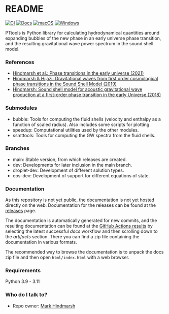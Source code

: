 # README
[![CI](https://github.com/hindmars-org/pttools/actions/workflows/main.yml/badge.svg)](https://github.com/hindmars-org/pttools/actions/workflows/main.yml)
[![Docs](https://github.com/hindmars-org/pttools/actions/workflows/docs.yml/badge.svg)](https://github.com/hindmars-org/pttools/actions/workflows/docs.yml)
[![macOS](https://github.com/hindmars-org/pttools/actions/workflows/mac.yml/badge.svg)](https://github.com/hindmars-org/pttools/actions/workflows/mac.yml)
[![Windows](https://github.com/hindmars-org/pttools/actions/workflows/windows.yml/badge.svg)](https://github.com/hindmars-org/pttools/actions/workflows/windows.yml)

PTtools is Python library for calculating hydrodynamical quantities
around expanding bubbles of the new phase in an early universe phase transition,
and the resulting gravitational wave power spectrum in the sound shell model.

### References
- [Hindmarsh et al.: Phase transitions in the early universe (2021)](https://arxiv.org/abs/2008.09136)
- [Hindmarsh & Hijazi: Gravitational waves from first order cosmological phase transitions in the Sound Shell Model (2019)](https://arxiv.org/abs/1909.10040)
- [Hindmarsh: Sound shell model for acoustic gravitational wave production at a first-order phase transition in the early Universe (2018)](https://arxiv.org/abs/1608.04735)

### Submodules
- bubble: Tools for computing the fluid shells (velocity and enthalpy as a function of scaled radius).
  Also includes some scripts for plotting.
- speedup: Computational utilities used by the other modules.
- ssmttools: Tools for computing the GW spectra from the fluid shells.

### Branches
- main: Stable version, from which releases are created.
- dev: Developments for later inclusion in the main branch.
- droplet-dev: Development of different solution types.
- eos-dev: Development of support for different equations of state.

### Documentation
As this repository is not yet public, the documentation is not yet hosted directly on the web.
Documentation for the releases can be found at the
[releases](https://github.com/hindmars-org/pttools/releases) page.

The documentation is automatically generated for new commits, and the resulting documentation can be found at the
[GitHub Actions results](https://github.com/hindmars-org/pttools/actions)
by selecting the latest successful *docs* workflow and then scrolling down to the *artifacts* section.
There you can find a zip file containing the documentation in various formats.

The recommended way to browse the documentation is to unpack the docs zip file and then open
`html/index.html` with a web browser.

### Requirements
Python 3.9 - 3.11

### Who do I talk to?
- Repo owner: [Mark Hindmarsh](https://github.com/hindmars/)
